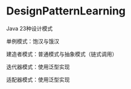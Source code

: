 # DesignPatternLearning
Java 23种设计模式

单例模式：饱汉与饿汉

建造者模式：普通模式与抽象模式（链式调用）

迭代器模式：使用泛型实现

适配器模式：使用泛型实现
